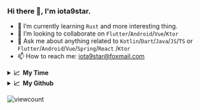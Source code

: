 ### Hi there 👋, I'm iota9star.

- 🌱 I’m currently learning `Rust` and more interesting thing.
- 👯 I’m looking to collaborate on `Flutter`/`Android`/`Vue`/`Ktor`
- 💬 Ask me about anything related to `Kotlin`/`Dart`/`Java`/`JS`/`TS` or `Flutter`/`Android`/`Vue`/`Spring`/`React`
  /`Ktor`
- 📫 How to reach me: [iota9star@foxmail.com](iota9star@foxmail.com)

<details>
  <summary><b>📈&nbsp;&nbsp;My Time</b></summary>
  <br>
<!--START_SECTION:waka-->
**🐱 My Github Data** 

> 🏆 218 Contributions in the Year 2021
 > 
> 📦 380.2 kB Used in Github's Storage 
 > 
> 🚫 Not Opted to Hire
 > 
> 📜 55 Public Repositories 
 > 
> 🔑 16 Private Repositories  
 > 
**I'm a Night 🦉** 

```text
🌞 Morning    19 commits     █░░░░░░░░░░░░░░░░░░░░░░░░   5.99% 
🌆 Daytime    75 commits     ██████░░░░░░░░░░░░░░░░░░░   23.66% 
🌃 Evening    171 commits    █████████████░░░░░░░░░░░░   53.94% 
🌙 Night      52 commits     ████░░░░░░░░░░░░░░░░░░░░░   16.4%

```
📅 **I'm Most Productive on Saturday** 

```text
Monday       42 commits     ███░░░░░░░░░░░░░░░░░░░░░░   13.25% 
Tuesday      36 commits     ██░░░░░░░░░░░░░░░░░░░░░░░   11.36% 
Wednesday    51 commits     ████░░░░░░░░░░░░░░░░░░░░░   16.09% 
Thursday     48 commits     ███░░░░░░░░░░░░░░░░░░░░░░   15.14% 
Friday       49 commits     ███░░░░░░░░░░░░░░░░░░░░░░   15.46% 
Saturday     52 commits     ████░░░░░░░░░░░░░░░░░░░░░   16.4% 
Sunday       39 commits     ███░░░░░░░░░░░░░░░░░░░░░░   12.3%

```


📊 **This Week I Spent My Time On** 

```text
💬 Programming Languages: 
Vue.js                   31 hrs 2 mins       ████████████░░░░░░░░░░░░░   48.62% 
JavaScript               12 hrs 34 mins      █████░░░░░░░░░░░░░░░░░░░░   19.7% 
Java                     6 hrs 47 mins       ██░░░░░░░░░░░░░░░░░░░░░░░   10.64% 
SQL                      4 hrs 40 mins       █░░░░░░░░░░░░░░░░░░░░░░░░   7.32% 
JSON                     1 hr 38 mins        ░░░░░░░░░░░░░░░░░░░░░░░░░   2.57%

🔥 Editors: 
IntelliJ                 63 hrs 51 mins      █████████████████████████   100.0%

💻 Operating System: 
Windows                  63 hrs 51 mins      █████████████████████████   100.0%

```

**I Mostly Code in Kotlin** 

```text
Kotlin                   18 repos            ██████████░░░░░░░░░░░░░░░   40.91% 
Java                     7 repos             ████░░░░░░░░░░░░░░░░░░░░░   15.91% 
JavaScript               6 repos             ███░░░░░░░░░░░░░░░░░░░░░░   13.64% 
Vue                      6 repos             ███░░░░░░░░░░░░░░░░░░░░░░   13.64% 
Dart                     5 repos             ██░░░░░░░░░░░░░░░░░░░░░░░   11.36%

```



 Last Updated on 09/07/2021
<!--END_SECTION:waka-->
</details>

<details>
  <summary><b>📈&nbsp;&nbsp;My Github</b></summary>
  <br>
  <img src='https://github-profile-trophy.vercel.app/?username=iota9star'>
  <img src='https://bad-apple-github-readme.vercel.app/api?show_bg=1&username=iota9star&hide_title=true'>
  <img src='http://cr-skills-chart-widget.azurewebsites.net/api/api?username=iota9star'>
</details>


![viewcount](https://count.getloli.com/get/@iota9star?theme=rule34)
